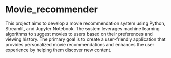 # Movie_recommender
 This project aims to develop a movie recommendation system using Python, Streamlit, and Jupyter Notebook. The system leverages machine learning algorithms to suggest movies to users based on their preferences and viewing history. The primary goal is to create a user-friendly application that provides personalized movie recommendations and enhances the user experience by helping them discover new content.
